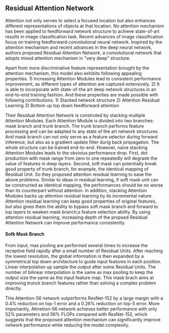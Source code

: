 ## Residual Attention Network


Attention not only serves to select a focused location but also enhances different representations of objects at that location. No attention mechanism has been applied to feedforward network structure to achieve state-of-art results in image classification task. Recent advances of image classification focus on training feedforward convolutional neural network. Inspired by the attention mechanism and recent advances in the deep neural network, authors proposed Residual Attention Network, a convolutional network that adopts mixed attention mechanism in "very deep" structure.

Apart from more discriminative feature representation brought by the attention mechanism, this model also exhibits following appealing properties. 1) Increasing Attention Modules lead to consistent performance improvement, as different types of attention are captured extensively. 2) It is able to incorporate with state-of-the art deep network structures in  an end-to-end training fashion. And these properties are made possible with following contributions. 1) Stacked network structure 2) Attention Residual Learning 3) Bottom up top down feedforward attention

Their Residual Attention Network is construted by stacking multiple Attention Modules. Each Attention Module is divided into two branches: mask branch and trunk branch. The trunk branch performs feature processing and can be adapted to any state of the art network structures. And mask branch can not only serve as a feature selector during forward inference, but also as a gradient update filter durig back propagation. The whole structure can be trained end-to-end. However, naive stacking Attention Modules leads to the obvioius performance drop. First, dot production with mask range from zero to one repeatedly will degrade the value of features in deep layers. Second, soft mask can potentially break good property of trunk branch, for example, the identical mapping of Residual Unit. So they proposed attention residual learning to ease the above problems. Similar to ideas in residual learning, if soft mask unit can be constructed as identical mapping, the performances should be no worse than its counterpart without attention. In addition, stacking Attention Modules backs up attention residual learning by its incremental nature. Attention residual learning can keep good properties of original features, but also gives them the ability to bypass soft mask branch and forward to top layers to weaken mask branch;s feature selection ability. By using attention residual learning, increasing depth of the propsed Residual Attention Network can improve performance consistently.

#### Sofk Mask Branch

From input, max pooling are performed several times to increase the receptive field rapidly after a small number of Residual Units. After reaching the lowest resolution, the global information is then expanded by a symmetrical top down architecture to guide input features in each position. Linear interpolation up sample the output after some Residual Units. The number of bilinear interpolation is the same as max pooling to keep the output size the same as the input feature map. This mask brach aims at improving trunck branch features rather than solving a complex problem directly. 

THe Attention-56 network outperforms ResNet-152 by a large margin with a 0.4% reduction on top-1 error and a 0.26% reduction on top-5 error. More importantly, Attnetion-56 network achieves better performance with only 52% parameters and 56% FLOPs compared with ResNet-152, which suggests that the proposed attention mechanism can significantly improve network performance while reducing the model complexity.
